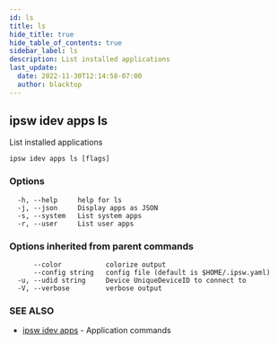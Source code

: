 ```yaml
---
id: ls
title: ls
hide_title: true
hide_table_of_contents: true
sidebar_label: ls
description: List installed applications
last_update:
  date: 2022-11-30T12:14:58-07:00
  author: blacktop
---
```

## ipsw idev apps ls

List installed applications

```
ipsw idev apps ls [flags]
```

### Options

```
  -h, --help     help for ls
  -j, --json     Display apps as JSON
  -s, --system   List system apps
  -r, --user     List user apps
```

### Options inherited from parent commands

```
      --color           colorize output
      --config string   config file (default is $HOME/.ipsw.yaml)
  -u, --udid string     Device UniqueDeviceID to connect to
  -V, --verbose         verbose output
```

### SEE ALSO

* [ipsw idev apps](/docs/cli/ipsw/idev/apps)	 - Application commands

